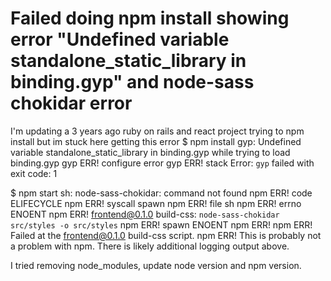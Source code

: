 
# Failed doing npm install showing error "Undefined variable standalone_static_library in binding.gyp" and node-sass chokidar error

I'm updating a 3 years ago ruby on rails and react project trying to npm install but im stuck here getting this error
$ npm install
gyp: Undefined variable standalone_static_library in binding.gyp while trying to load binding.gyp
gyp ERR! configure error 
gyp ERR! stack Error: `gyp` failed with exit code: 1

$ npm start
sh: node-sass-chokidar: command not found
npm ERR! code ELIFECYCLE
npm ERR! syscall spawn
npm ERR! file sh
npm ERR! errno ENOENT
npm ERR! frontend@0.1.0 build-css: `node-sass-chokidar src/styles -o src/styles`
npm ERR! spawn ENOENT
npm ERR! 
npm ERR! Failed at the frontend@0.1.0 build-css script.
npm ERR! This is probably not a problem with npm. There is likely additional logging output above.

I tried removing node_modules, update node version and npm version.

        